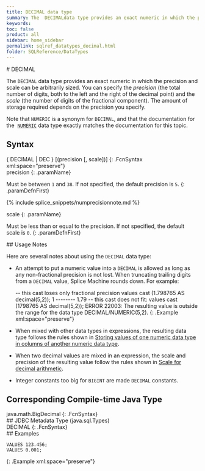 ```yaml
---
title: DECIMAL data type
summary: The  DECIMALdata type provides an exact numeric in which the precision and scale can be arbitrarily sized. You can use DECIMAL&#160;and NUMERIC&#160;interchangeably.
keywords:
toc: false
product: all
sidebar: home_sidebar
permalink: sqlref_datatypes_decimal.html
folder: SQLReference/DataTypes
---
```

<section>
<div class="TopicContent" data-swiftype-index="true" markdown="1">
# DECIMAL

The `DECIMAL` data type provides an exact numeric in which the precision
and scale can be arbitrarily sized. You can specify the *precision* (the
total number of digits, both to the left and the right of the decimal
point) and the *scale* (the number of digits of the fractional
component). The amount of storage required depends on the precision you
specify.

Note that `NUMERIC` is a synonym for `DECIMAL`, and that the
documentation for the &nbsp;[`NUMERIC`](sqlref_datatypes_numeric.html) data
type exactly matches the documentation for this topic.

## Syntax

<div class="fcnWrapperWide" markdown="1">
     { DECIMAL | DEC } [(precision [, scale])]
{: .FcnSyntax xml:space="preserve"}

</div>
<div class="paramList" markdown="1">
precision
{: .paramName}

Must be between `1` and `38`. If not specified, the default precision is
`5`.
{: .paramDefnFirst}

{% include splice_snippets/numprecisionnote.md %}

scale
{: .paramName}

Must be less than or equal to the precision. If not specified, the
default scale is `0`.
{: .paramDefnFirst}

</div>
## Usage Notes

Here are several notes about using the `DECIMAL` data type:

* An attempt to put a numeric value into a `DECIMAL` is allowed as long
  as any non-fractional precision is not lost. When truncating trailing
  digits from a `DECIMAL` value, Splice Machine rounds down. For
  example:
  <div class="preWrapperWide" markdown="1">
        -- this cast loses only fractional precision
      values cast (1.798765 AS decimal(5,2));
      1
      --------
      1.79
      	-- this cast does not fit:
      values cast (1798765 AS decimal(5,2));
      ERROR 22003: The resulting value is outside the range for the data type DECIMAL/NUMERIC(5,2).
  {: .Example xml:space="preserve"}

  </div>

* When mixed with other data types in expressions, the resulting data
  type follows the rules shown in [Storing values of one numeric data
  type in columns of another numeric data
  type](sqlref_datatypes_numerictypes.html#StoringValues).
* When two decimal values are mixed in an expression, the scale and
  precision of the resulting value follow the rules shown in [Scale for
  decimal arithmetic](sqlref_datatypes_numerictypes.html#Scale).
* Integer constants too big for `BIGINT` are made `DECIMAL` constants.

## Corresponding Compile-time Java Type

<div class="fcnWrapperWide" markdown="1">
    java.math.BigDecimal
{: .FcnSyntax}

</div>
## JDBC Metadata Type (java.sql.Types)

<div class="fcnWrapperWide" markdown="1">
    DECIMAL
{: .FcnSyntax}

</div>
## Examples

<div class="preWrapper" markdown="1">

    VALUES 123.456;
    VALUES 0.001;
{: .Example xml:space="preserve"}

</div>
</div>
</section>
